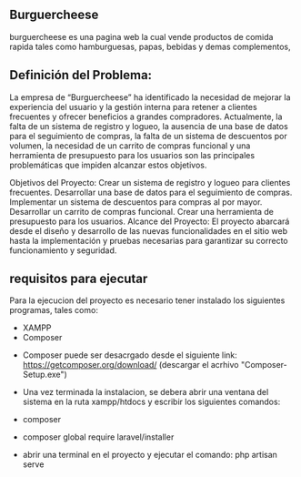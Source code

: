 ## Burguercheese

burguercheese es una pagina web la cual vende productos de comida rapida tales como hamburguesas, papas, bebidas y demas complementos,

## Definición del Problema:
La empresa de “Burguercheese” ha identificado la necesidad de mejorar la experiencia del usuario y la gestión interna para retener a clientes frecuentes y ofrecer beneficios a grandes compradores. Actualmente, la falta de un sistema de registro y logueo, la ausencia de una base de datos para el seguimiento de compras, la falta de un sistema de descuentos por volumen, la necesidad de un carrito de compras funcional y una herramienta de presupuesto para los usuarios son las principales problemáticas que impiden alcanzar estos objetivos.

Objetivos del Proyecto:
Crear un sistema de registro y logueo para clientes frecuentes.
Desarrollar una base de datos para el seguimiento de compras.
Implementar un sistema de descuentos para compras al por mayor.
Desarrollar un carrito de compras funcional.
Crear una herramienta de presupuesto para los usuarios.
Alcance del Proyecto:
El proyecto abarcará desde el diseño y desarrollo de las nuevas funcionalidades en el sitio web hasta la implementación y pruebas necesarias para garantizar su correcto funcionamiento y seguridad.

## requisitos para ejecutar
Para la ejecucion del proyecto es necesario tener instalado los siguientes programas, tales como:

- XAMPP
- Composer

* Composer puede ser desacrgado desde el siguiente link: https://getcomposer.org/download/ (descargar el acrhivo "Composer-Setup.exe")

* Una vez terminada la instalacion, se debera abrir una ventana del sistema en la ruta xampp/htdocs y escribir los siguientes comandos:

- composer
- composer global require laravel/installer

- abrir una terminal en el proyecto y ejecutar el comando: php artisan serve